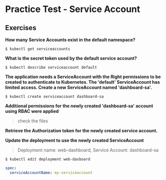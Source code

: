 # Practice Test - Service Account

## Exercises

**How many Service Accounts exist in the default namespace?**

`$ kubectl get serviceaccounts`

**What is the secret token used by the default service account?**

`$ kubectl describe serviceaccount default`

**The application needs a ServiceAccount with the Right permissions to be created to authenticate to Kubernetes. The 'default' ServiceAccount has limited access. Create a new ServiceAccount named 'dashboard-sa'.**

`$ kubectl create serviceaccount dashboard-sa`

**Additional permissions for the newly created 'dashboard-sa' account using RBAC were applied**

> check the files

**Retrieve the Authorization token for the newly created service account.**

**Update the deployment to use the newly created ServiceAccount**

> Deployment name: web-dashboard, Service Account: dashboard-sa

`$ kubectl edit deployment web-dasboard`

```yaml
spec:
  serviceAccountName: my-serviceaccount
```
